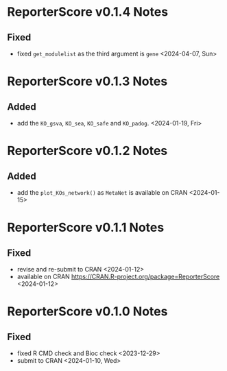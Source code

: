 # ReporterScore v0.1.4 Notes

## Fixed

- fixed `get_modulelist` as the third argument is `gene` <2024-04-07, Sun>

# ReporterScore v0.1.3 Notes

## Added

- add the `KO_gsva`, `KO_sea`, `KO_safe` and `KO_padog`. <2024-01-19, Fri>

# ReporterScore v0.1.2 Notes

## Added

- add the `plot_KOs_network()` as `MetaNet` is available on CRAN <2024-01-15>

# ReporterScore v0.1.1 Notes

## Fixed

- revise and re-submit to CRAN <2024-01-12>
- available on CRAN <https://CRAN.R-project.org/package=ReporterScore> <2024-01-12>

# ReporterScore v0.1.0 Notes

## Fixed

- fixed R CMD check and Bioc check <2023-12-29>
- submit to CRAN <2024-01-10, Wed>

